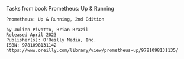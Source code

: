 Tasks from book Prometheus: Up & Running

    Prometheus: Up & Running, 2nd Edition

    by Julien Pivotto, Brian Brazil
    Released April 2023
    Publisher(s): O'Reilly Media, Inc.
    ISBN: 9781098131142
    https://www.oreilly.com/library/view/prometheus-up/9781098131135/